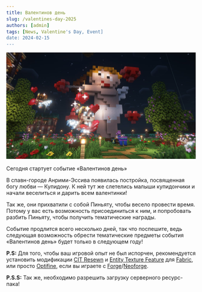 ```yaml
---
title: Валентинов день
slug: /valentines-day-2025
authors: [admin]
tags: [News, Valentine's Day, Event]
date: 2024-02-15
---
```


![Валентинов день 2025 на HardShard](./img/den-svyatogo-valentina-hardshard-2025.jpg)

Сегодня стартует событие «Валентинов день»

<!--truncate-->

В спавн-городе Анрими-Эссива появилась постройка, посвященная богу любви — Купидону. 
К ней тут же слетелись малыши купидончики и начали веселиться и дарить всем валентинки!

Так же, они прихватили с собой Пиньяту, чтобы весело провести время. 
Потому у вас есть возможность присоединиться к ним, и попробовать разбить Пиньяту, чтобы получить тематические награды.
 
Событие продлится всего несколько дней, так что поспешите, ведь следующая возможность обрести тематические предметы события «Валентинов день» будет только в следующем году!

**P.S:** Для того, чтобы ваш игровой опыт не был испорчен, рекомендуется установить модификации [CIT Resewn](https://modrinth.com/mod/cit-resewn) и [Entity Texture Feature](https://modrinth.com/mod/entitytexturefeatures) для [Fabric](https://fabricmc.net), или просто [Optifine](https://optifine.net/), если вы играете с [Forge](https://files.minecraftforge.net)/[Neoforge](https://neoforged.net).

**P.S.S:** Так же, необходимо разрешить загрузку серверного ресурс-пака!